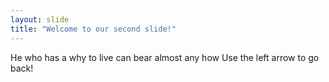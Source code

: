 ```yaml
---
layout: slide
title: "Welcome to our second slide!"
---
```

He who has a why to live can bear almost any how
Use the left arrow to go back!
